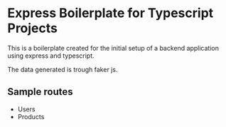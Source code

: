 # Express Boilerplate for Typescript Projects
This is a boilerplate created for the initial setup
of a backend application using express and typescript.

The data generated is trough faker js.

## Sample routes
- Users
- Products